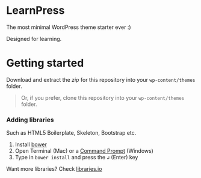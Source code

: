 # LearnPress

The most minimal WordPress theme starter ever :)

Designed for learning.


# Getting started

Download and extract the *zip* for this repository into your `wp-content/themes` folder.

> Or, if you prefer, clone this repository into your `wp-content/themes` folder.

### Adding libraries

Such as HTML5 Boilerplate, Skeleton, Bootstrap etc.

1. Install [bower](http://bower.io/)
2. Open Terminal (Mac) or a [Command Prompt](http://windows.microsoft.com/en-gb/windows-vista/open-a-command-prompt-window) (Windows) 
3. Type in `bower install` and press the `↲` (Enter) key



Want more libraries? Check [libraries.io](https://libraries.io/bower/html5-boilerplate)